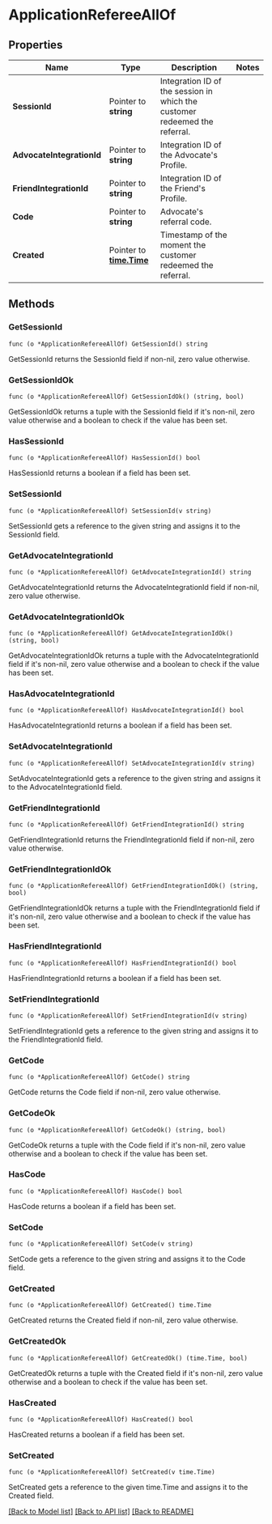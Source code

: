# ApplicationRefereeAllOf

## Properties

Name | Type | Description | Notes
------------ | ------------- | ------------- | -------------
**SessionId** | Pointer to **string** | Integration ID of the session in which the customer redeemed the referral. | 
**AdvocateIntegrationId** | Pointer to **string** | Integration ID of the Advocate&#39;s Profile. | 
**FriendIntegrationId** | Pointer to **string** | Integration ID of the Friend&#39;s Profile. | 
**Code** | Pointer to **string** | Advocate&#39;s referral code. | 
**Created** | Pointer to [**time.Time**](time.Time.md) | Timestamp of the moment the customer redeemed the referral. | 

## Methods

### GetSessionId

`func (o *ApplicationRefereeAllOf) GetSessionId() string`

GetSessionId returns the SessionId field if non-nil, zero value otherwise.

### GetSessionIdOk

`func (o *ApplicationRefereeAllOf) GetSessionIdOk() (string, bool)`

GetSessionIdOk returns a tuple with the SessionId field if it's non-nil, zero value otherwise
and a boolean to check if the value has been set.

### HasSessionId

`func (o *ApplicationRefereeAllOf) HasSessionId() bool`

HasSessionId returns a boolean if a field has been set.

### SetSessionId

`func (o *ApplicationRefereeAllOf) SetSessionId(v string)`

SetSessionId gets a reference to the given string and assigns it to the SessionId field.

### GetAdvocateIntegrationId

`func (o *ApplicationRefereeAllOf) GetAdvocateIntegrationId() string`

GetAdvocateIntegrationId returns the AdvocateIntegrationId field if non-nil, zero value otherwise.

### GetAdvocateIntegrationIdOk

`func (o *ApplicationRefereeAllOf) GetAdvocateIntegrationIdOk() (string, bool)`

GetAdvocateIntegrationIdOk returns a tuple with the AdvocateIntegrationId field if it's non-nil, zero value otherwise
and a boolean to check if the value has been set.

### HasAdvocateIntegrationId

`func (o *ApplicationRefereeAllOf) HasAdvocateIntegrationId() bool`

HasAdvocateIntegrationId returns a boolean if a field has been set.

### SetAdvocateIntegrationId

`func (o *ApplicationRefereeAllOf) SetAdvocateIntegrationId(v string)`

SetAdvocateIntegrationId gets a reference to the given string and assigns it to the AdvocateIntegrationId field.

### GetFriendIntegrationId

`func (o *ApplicationRefereeAllOf) GetFriendIntegrationId() string`

GetFriendIntegrationId returns the FriendIntegrationId field if non-nil, zero value otherwise.

### GetFriendIntegrationIdOk

`func (o *ApplicationRefereeAllOf) GetFriendIntegrationIdOk() (string, bool)`

GetFriendIntegrationIdOk returns a tuple with the FriendIntegrationId field if it's non-nil, zero value otherwise
and a boolean to check if the value has been set.

### HasFriendIntegrationId

`func (o *ApplicationRefereeAllOf) HasFriendIntegrationId() bool`

HasFriendIntegrationId returns a boolean if a field has been set.

### SetFriendIntegrationId

`func (o *ApplicationRefereeAllOf) SetFriendIntegrationId(v string)`

SetFriendIntegrationId gets a reference to the given string and assigns it to the FriendIntegrationId field.

### GetCode

`func (o *ApplicationRefereeAllOf) GetCode() string`

GetCode returns the Code field if non-nil, zero value otherwise.

### GetCodeOk

`func (o *ApplicationRefereeAllOf) GetCodeOk() (string, bool)`

GetCodeOk returns a tuple with the Code field if it's non-nil, zero value otherwise
and a boolean to check if the value has been set.

### HasCode

`func (o *ApplicationRefereeAllOf) HasCode() bool`

HasCode returns a boolean if a field has been set.

### SetCode

`func (o *ApplicationRefereeAllOf) SetCode(v string)`

SetCode gets a reference to the given string and assigns it to the Code field.

### GetCreated

`func (o *ApplicationRefereeAllOf) GetCreated() time.Time`

GetCreated returns the Created field if non-nil, zero value otherwise.

### GetCreatedOk

`func (o *ApplicationRefereeAllOf) GetCreatedOk() (time.Time, bool)`

GetCreatedOk returns a tuple with the Created field if it's non-nil, zero value otherwise
and a boolean to check if the value has been set.

### HasCreated

`func (o *ApplicationRefereeAllOf) HasCreated() bool`

HasCreated returns a boolean if a field has been set.

### SetCreated

`func (o *ApplicationRefereeAllOf) SetCreated(v time.Time)`

SetCreated gets a reference to the given time.Time and assigns it to the Created field.


[[Back to Model list]](../README.md#documentation-for-models) [[Back to API list]](../README.md#documentation-for-api-endpoints) [[Back to README]](../README.md)


